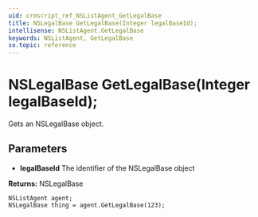 ```yaml
---
uid: crmscript_ref_NSListAgent_GetLegalBase
title: NSLegalBase GetLegalBase(Integer legalBaseId);
intellisense: NSListAgent.GetLegalBase
keywords: NSListAgent, GetLegalBase
so.topic: reference
---
```


# NSLegalBase GetLegalBase(Integer legalBaseId);

Gets an NSLegalBase object.

## Parameters

* **legalBaseId** The identifier of the NSLegalBase object

**Returns:** NSLegalBase

```crmscript
NSListAgent agent;
NSLegalBase thing = agent.GetLegalBase(123);
```

